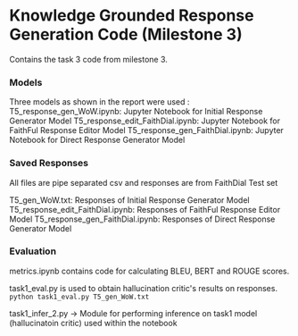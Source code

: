 Knowledge Grounded Response Generation Code (Milestone 3)
========================================================

Contains the task 3 code from milestone 3.

### Models
Three models as shown in the report were used : 
T5_response_gen_WoW.ipynb: Jupyter Notebook for Initial Response Generator Model 
T5_response_edit_FaithDial.ipynb: Jupyter Notebook for FaithFul Response Editor Model 
T5_response_gen_FaithDial.ipynb: Jupyter Notebook for Direct Response Generator Model 

### Saved Responses
All files are pipe separated csv and responses are from FaithDial Test set

T5_gen_WoW.txt: Responses of Initial Response Generator Model
T5_response_edit_FaithDial.ipynb: Responses of FaithFul Response Editor Model 
T5_response_gen_FaithDial.ipynb: Responses of Direct Response Generator Model 

### Evaluation
metrics.ipynb contains code for calculating BLEU, BERT and ROUGE scores.

task1_eval.py is used to obtain hallucination critic's results on responses.
```python task1_eval.py T5_gen_WoW.txt```

task1_infer_2.py -> Module for performing inference on task1 model (hallucinatoin critic) used within the notebook

